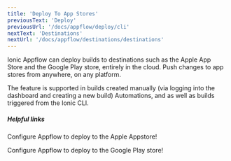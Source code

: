 ```yaml
---
title: 'Deploy To App Stores'
previousText: 'Deploy'
previousUrl: '/docs/appflow/deploy/cli'
nextText: 'Destinations'
nextUrl: '/docs/appflow/destinations/destinations'
---
```


Ionic Appflow can deploy builds to destinations such as the Apple App Store and the Google Play store, entirely in the cloud.
Push changes to app stores from anywhere, on any platform.

The feature is supported in builds created manually (via logging into the dashboard and creating a new build) Automations, and as well as builds triggered from the Ionic CLI.


##### Helpful links

<docs-cards>
  <docs-card header="Setup deploy to Apple Appstore" href="/docs/appflow/destinations/apple" icon="/docs/assets/icons/guide-quickstart-icon.png">
    <p>Configure Appflow to deploy to the Apple Appstore!</p>
  </docs-card>

  <docs-card header="Setup deploy to Google Play store" href="/docs/appflow/destinations/google" icon="/docs/assets/icons/guide-quickstart-icon.png">
    <p>Configure Appflow to deploy to the Google Play store!</p>
  </docs-card>

</docs-cards>
